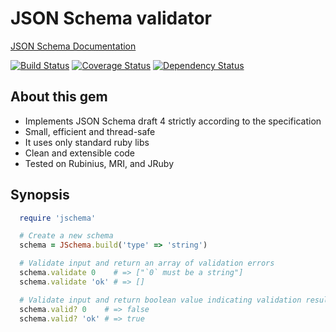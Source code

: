 # JSON Schema validator

[JSON Schema Documentation](http://json-schema.org/)

[![Build Status](https://travis-ci.org/Soylent/jschema.png?branch=master)](https://travis-ci.org/Soylent/jschema)
[![Coverage Status](https://coveralls.io/repos/Soylent/jschema/badge.png?branch=master)](https://coveralls.io/r/Soylent/jschema?branch=master)
[![Dependency Status](https://gemnasium.com/Soylent/jschema.png)](https://gemnasium.com/Soylent/jschema)

## About this gem

 - Implements JSON Schema draft 4 strictly according to the specification
 - Small, efficient and thread-safe
 - It uses only standard ruby libs
 - Clean and extensible code
 - Tested on Rubinius, MRI, and JRuby

## Synopsis

```ruby
  require 'jschema'

  # Create a new schema
  schema = JSchema.build('type' => 'string')

  # Validate input and return an array of validation errors
  schema.validate 0    # => ["`0` must be a string"]
  schema.validate 'ok' # => []

  # Validate input and return boolean value indicating validation result
  schema.valid? 0    # => false
  schema.valid? 'ok' # => true
```
